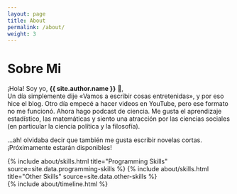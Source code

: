 ```yaml
---
layout: page
title: About
permalink: /about/
weight: 3
---
```


# **Sobre Mi**

¡Hola! Soy yo, **{{ site.author.name }}** :wave:,<br>
Un día simplemente dije «Vamos a escribir cosas entretenidas», y por eso hice el blog. Otro día empecé a hacer videos en YouTube, pero ese formato no me funcionó. Ahora hago podcast de ciencia. Me gusta el aprendizaje estadístico, las matemáticas y siento una atracción por las ciencias sociales (en particular la ciencia política y la filosofía).


...ah! olvidaba decir que también me gusta escribir novelas cortas.¡Próximamente estarán disponibles!


<div class="row">
{% include about/skills.html title="Programming Skills" source=site.data.programming-skills %}
{% include about/skills.html title="Other Skills" source=site.data.other-skills %}
</div>

<div class="row">
{% include about/timeline.html %}
</div>
